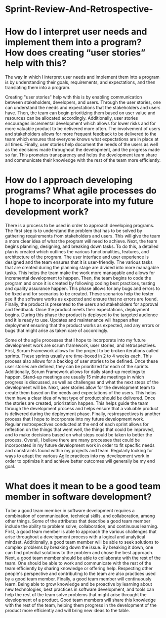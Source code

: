# Sprint-Review-And-Retrospective-

# How do I interpret user needs and implement them into a program? How does creating “user stories” help with this?

The way in which I interpret user needs and implement them into a program is by understanding their goals, requirements, and expectations, and then translating them into a program. 

Creating "user stories" help with this is by enabling communication between stakeholders, developers, and users. Through the user stories, one can understand the needs and expectations that the stakeholders and users have. Then, the team can begin prioritizing them based on user value and resources can be allocated accordingly. Additionally, user stories encourages incremental development which allows for lower risks and for more valuable product to be delivered more often. The involvement of users and stakeholders allows for more frequent feedback to be delivered to the team which ensures that everyone knows what expectations are in place at all times. Finally, user stories help document the needs of the users as well as the decisions made throughout the development, and the progress made so far. This promotes transparency and helps the development team share and communicate their knowledge with the rest of the team more efficiently. 

# How do I approach developing programs? What agile processes do I hope to incorporate into my future development work?

There is a process to be used in order to approach developing programs. The first step is to understand the problem that has to be solved by gathering requirements from stakeholders and users. This will give the team a more clear idea of what the program will need to achieve. Next, the team begins planning, designing, and breaking down tasks. To do this, a detailed plan is created which outlines the various functionalities, features, and architecture of the program. The user interface and user experience is designed and the team ensures that it is user-friendly. The various tasks that are created during the planning stage are divided into more managable tasks. This helps the team make the work more managable and allows for incremental development to happen. Then, the team begins to code the program and once it is created by following coding best practices, testing and quality assurance happen. This phase allows for any bugs and errors to be fixed and for scenarios to be created. These scenarios help the tester see if the software works as expected and ensure that no errors are found. Finally, the product is presented to the users and stakeholders for approval and feedback. Once the product meets their expectations, deployment begins. During this phase the product is deployed to the targeted audience and it is ready to use. Updates and maintenance will happen after deployment ensuring that the product works as expected, and any errors or bugs that might arise as taken care of accordingly.

Some of the agile processes that I hope to incorporate into my future development work are scrum framework, user stories, and retrospectives. First, Scrum Framework allows for the project to be broken iterations called sprints. These sprints usually are time-boxed in 2 to 4 weeks each. This process also allows for a backlog of user stories to be defined. Once these user stories are defined, they can be prioritized for each of the sprints. Additionally, Scrum Framework allows for daily stand-up meetings to happen. Stand-up meetings are usually 15 minute meetings in which progress is discussed, as well as challenges and what the next steps of the development will be. Next, user stories allow for the development team to create them based on the needs and expectations of the users. This helps them have a clear idea of what type of product should be delivered. Once the stories are created, priorization happen. This helps guide the team through the development process and helps ensure that a valuable product is delivered during the deployment phase. Finally, restrospectives is another process that I hope to incorporate into my future development work. Regular restrospectives conducted at the end of each sprint allows for reflection on the things that went well, the things that could be improved, and to make decisions based on what steps could be taken to better the process. Overall, I believe there are many processes that could be incorporated in my future development work in order to fit specific needs and constraints found within my projects and team. Regularly looking for ways to adapt the various Agile practices into my development work in order to optimize it and achieve better outcomes will generally be my end goal. 

# What does it mean to be a good team member in software development?

To be a good team member in software development requires a combination of communication, technical skills, and collaboration, among other things. Some of the attributes that describe a good team member include the ability to problem solve, collaboration, and continuous learning. First, a good team member is able to approach the various challenges that arise throughout a development process with a logical and analytical mindset. Additionally, a good team member will be able to seek solutions to complex problems by breaking down the issue. By breaking it down, one can find potential solutions to the problem and chose the best approach. Next, a good team member should be able to collaborate with the rest of the team. One should be able to work and communicate with the rest of the team efficiently by sharing knowledge or offering help. Respecting other people's perspective and contributing to the team are also practices used by a good team member. Finally, a good team member will continuously learn. Being able to grow knowledge and be proactive by learning about new technologies, best practices in software development, and tools can help the rest of the team solve problems that might arise throught the development of a product. Good team members will share this knowledge with the rest of the team, helping them progress in the development of the product more efficiently and will bring new ideas to the table. 
